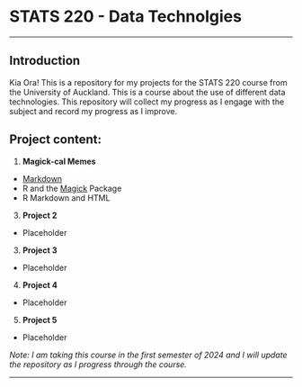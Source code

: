 # STATS 220 - Data Technolgies
---
## Introduction
Kia Ora! This is a repository for my projects for the STATS 220 course from the University of Auckland. This is a course about the use of different data technologies. This repository will collect my progress as I engage with the subject and record my progress as I improve.

## Project content:
1. **Magick-cal Memes**
- [Markdown](https://www.markdownguide.org/cheat-sheet/)
- R and the [Magick](https://cran.r-project.org/web/packages/magick/vignettes/intro.html) Package
- R Markdown and HTML
3. **Project 2**
- Placeholder
3. **Project 3**
- Placeholder
4. **Project 4**
- Placeholder
5. **Project 5**
- Placeholder

*Note: I am taking this course in the first semester of 2024 and I will update the repository as I progress through the course.*

---
